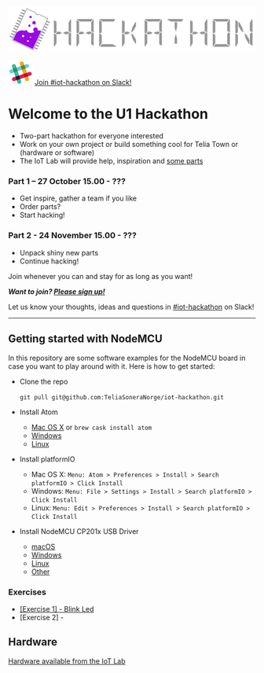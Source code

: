 ![TeliaNextIotLabHackathon](img/TeliaNextIoTLab.png?raw=true)

[![Slack](img/slack.png)](https://telianorge.slack.com/messages/iot-hackathon) 
[Join #iot-hackathon on Slack!](https://telianorge.slack.com/messages/iot-hackathon)


# Welcome to the U1 Hackathon

* Two-part hackathon for everyone interested
* Work on your own project or build something cool for Telia Town or (hardware or software)
* The IoT Lab will provide help, inspiration and [some parts](doc/hardware/hardware.md)

### Part 1 – 27 October 15.00 - ???
 * Get inspire, gather a team if you like
 * Order parts?
 * Start hacking!

### Part 2 - 24 November 15.00 - ???
 * Unpack shiny new parts
 * Continue hacking!

Join whenever you can and stay for as long as you want!

***Want to join? [Please sign up!](http://bit.ly/2dQGwxZ)***

Let us know your thoughts, ideas and questions in [#iot-hackathon](https://telianorge.slack.com/messages/iot-hackathon) on Slack!

---
## Getting started with NodeMCU
In this repository are some software examples for the NodeMCU board in case you want to play around with it. Here is how to get started:

* Clone the repo

    ```git pull git@github.com:TeliaSoneraNorge/iot-hackathon.git```

* Install Atom
    * [Mac OS X](https://atom.io/download/mac) or `brew cask install atom`
    * [Windows](https://atom.io/download/windows)
    * [Linux](https://github.com/atom/atom/releases/latest)

* Install platformIO
    * Mac OS X: `Menu: Atom > Preferences > Install > Search platformIO > Click Install`
    * Windows: `Menu: File > Settings > Install > Search platformIO > Click Install`
    * Linux: `Menu: Edit > Preferences > Install > Search platformIO > Click Install`
        
* Install NodeMCU CP201x USB Driver
    * [macOS](http://www.silabs.com/Support%20Documents/Software/Mac_OSX_VCP_Driver.zip)
    * [Windows](http://www.silabs.com/Support%20Documents/Software/CP210x_Windows_Drivers.zip)
    * [Linux](http://www.silabs.com/Support%20Documents/Software/Linux_3.x.x_VCP_Driver_Source.zip)
    * [Other](http://www.silabs.com/products/mcu/pages/usbtouartbridgevcpdrivers.aspx)



### Exercises

* [[Exercise 1] - Blink Led](doc/exercise/1-blink/README.md)
* [Exercise 2] - 


## Hardware

[Hardware available from the IoT Lab](doc/hardware/hardware.md)